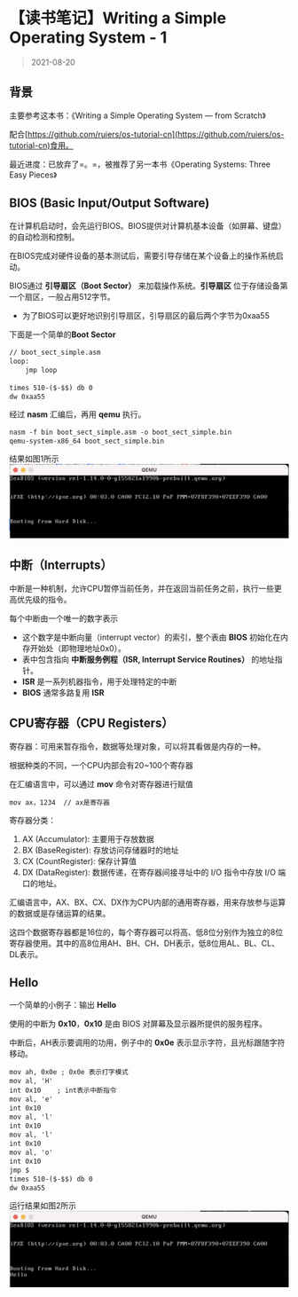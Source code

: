 # 【读书笔记】Writing a Simple Operating System - 1

> 2021-08-20

## 背景

主要参考这本书：《Writing a Simple Operating System — from Scratch》

配合[https://github.com/ruiers/os-tutorial-cn](https://github.com/ruiers/os-tutorial-cn)食用。

最近进度：已放弃了=。=，被推荐了另一本书《Operating Systems: Three Easy Pieces》

## BIOS (Basic Input/Output Software)

在计算机启动时，会先运行BIOS。BIOS提供对计算机基本设备（如屏幕、键盘）的自动检测和控制。

在BIOS完成对硬件设备的基本测试后，需要引导存储在某个设备上的操作系统启动。

BIOS通过 **引导扇区（Boot Sector）** 来加载操作系统。**引导扇区** 位于存储设备第一个扇区，一般占用512字节。

* 为了BIOS可以更好地识别引导扇区，引导扇区的最后两个字节为0xaa55

下面是一个简单的**Boot Sector**
```
// boot_sect_simple.asm
loop:
    jmp loop

times 510-($-$$) db 0
dw 0xaa55
```
经过 **nasm** 汇编后，再用 **qemu** 执行。

```
nasm -f bin boot_sect_simple.asm -o boot_sect_simple.bin
qemu-system-x86_64 boot_sect_simple.bin
```

结果如图1所示
![图1](../sources/images/os-1.png)

## 中断（Interrupts）

中断是一种机制，允许CPU暂停当前任务，并在返回当前任务之前，执行一些更高优先级的指令。

每个中断由一个唯一的数字表示

* 这个数字是中断向量（interrupt vector）的索引，整个表由 **BIOS** 初始化在内存开始处（即物理地址0x0）。
* 表中包含指向 **中断服务例程（ISR, Interrupt Service Routines）** 的地址指针。
* **ISR** 是一系列机器指令，用于处理特定的中断
* **BIOS** 通常多路复用 **ISR**


## CPU寄存器（CPU Registers）

寄存器：可用来暂存指令，数据等处理对象，可以将其看做是内存的一种。

根据种类的不同，一个CPU内部会有20~100个寄存器

在汇编语言中，可以通过 **mov** 命令对寄存器进行赋值

```
mov ax，1234  // ax是寄存器
```

寄存器分类：
1. AX (Accumulator): 主要用于存放数据
2. BX (BaseRegister): 存放访问存储器时的地址
3. CX (CountRegister): 保存计算值
4. DX (DataRegister): 数据传递，在寄存器间接寻址中的 I/O 指令中存放 I/O 端口的地址。


汇编语言中，AX、BX、CX、DX作为CPU内部的通用寄存器，用来存放参与运算的数据或是存储运算的结果。

这四个数据寄存器都是16位的，每个寄存器可以将高、低8位分别作为独立的8位寄存器使用。其中的高8位用AH、BH、CH、DH表示，低8位用AL、BL、CL、DL表示。

## Hello

一个简单的小例子：输出 **Hello**

使用的中断为 **0x10**，**0x10** 是由 BIOS 对屏幕及显示器所提供的服务程序。

中断后，AH表示要调用的功用，例子中的 **0x0e** 表示显示字符，且光标跟随字符移动。


```
mov ah, 0x0e ; 0x0e 表示打字模式
mov al, 'H'
int 0x10    ; int表示中断指令
mov al, 'e'
int 0x10
mov al, 'l'
int 0x10
mov al, 'l'
int 0x10
mov al, 'o'
int 0x10
jmp $
times 510-($-$$) db 0
dw 0xaa55
```

运行结果如图2所示
![图2](../sources/images/os-2.png)

